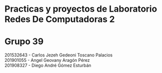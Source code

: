 # Practicas y proyectos de Laboratorio Redes De Computadoras 2

# Grupo 39
201532643 - Carlos Jezeh Gedeoni Toscano Palacios   
201901055 - Angel Geovany Aragón Pérez  
201908327 - Diego André Gómez Esturbán
